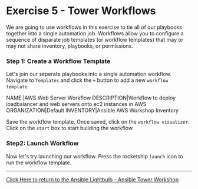 # Exercise 5 - Tower Workflows

We are going to use workflows in this exercise to tie all of our playbooks together into a single automation job. Workflows allow you to configure a sequence of disparate job templates (or workflow templates) that may or may not share inventory, playbooks, or permissions. 

### Step 1: Create a Workflow Template

Let's join our seperate playbooks into a single automation workflow. Navigate to `Templates` and click the `+` button to add a new `workflow template`.

NAME |AWS Web Server Workflow
DESCRIPTION|Workflow to deploy loadbalancer and web servers onto ec2 instances in AWS
ORGANIZATION|Default
INVENTORY|Ansible AWS Workshop Inventory

Save the workflow template. Once saved, click on the `workflow visualizer`. Click on the `start` box to start building the workflow. 

### Step2: Launch Workflow

Now let's try launching our workflow. Press the rocketship `launch` icon to run the workflow template.

---

[Click Here to return to the Ansible Lightbulb - Ansible Tower Workshop](../README.md)
